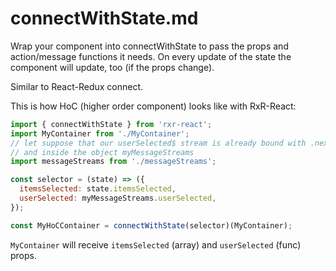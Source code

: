# connectWithState.md

Wrap your component into connectWithState to pass the props and action/message functions it needs. On every update of the state the component will update, too (if the props change).

Similar to React-Redux connect.

This is how HoC (higher order component) looks like with RxR-React:

```javascript
import { connectWithState } from 'rxr-react';
import MyContainer from './MyContainer';
// let suppose that our userSelected$ stream is already bound with .next()
// and inside the object myMessageStreams
import messageStreams from './messageStreams';

const selector = (state) => ({
  itemsSelected: state.itemsSelected,
  userSelected: myMessageStreams.userSelected,
});

const MyHoCContainer = connectWithState(selector)(MyContainer);
```

`MyContainer` will receive `itemsSelected` (array) and `userSelected` (func) props.
